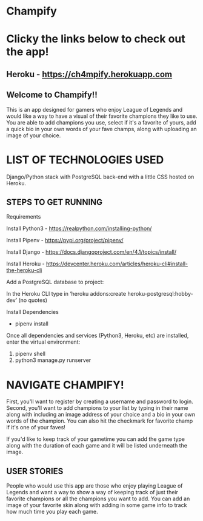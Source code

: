 # Champify

# Clicky the links below to check out the app!

## Heroku - https://ch4mpify.herokuapp.com

## Welcome to Champify!! 
This is an app designed for gamers who enjoy League of Legends and would like a way to have a visual of their favorite champions they like to use. You are able to add champions you use, select if it's a favorite of yours, add a quick bio in your own words of your fave champs, along with uploading an image of your choice.

# LIST OF TECHNOLOGIES USED
Django/Python stack with PostgreSQL back-end with a little CSS hosted on Heroku.

## STEPS TO GET RUNNING
Requirements

Install Python3 - https://realpython.com/installing-python/

Install Pipenv - https://pypi.org/project/pipenv/

Install Django - https://docs.djangoproject.com/en/4.1/topics/install/

Install Heroku - https://devcenter.heroku.com/articles/heroku-cli#install-the-heroku-cli


Add a PostgreSQL database to project:

In the Heroku CLI type in ‘heroku addons:create heroku-postgresql:hobby-dev’   (no quotes)

Install Dependencies

- pipenv install 

Once all dependencies and services (Python3, Heroku, etc) are installed, enter the virtual environment:

1. pipenv shell
2. python3 manage.py runserver

# NAVIGATE CHAMPIFY!
First, you'll want to register by creating a username and password to login. 
Second, you'll want to add champions to your list by typing in their name along with including an image address of your choice and a bio in your own words of the champion. You can also hit the checkmark for favorite champ if it's one of your faves!

If you'd like to keep track of your gametime you can add the game type along with the duration of each game and it will be listed underneath the image.

## USER STORIES
People who would use this app are those who enjoy playing League of Legends and want a way to show a way of keeping track of just their favorite champions or all the champions you want to add. You can add an image of your favorite skin along with adding in some game info to track how much time you play each game.
